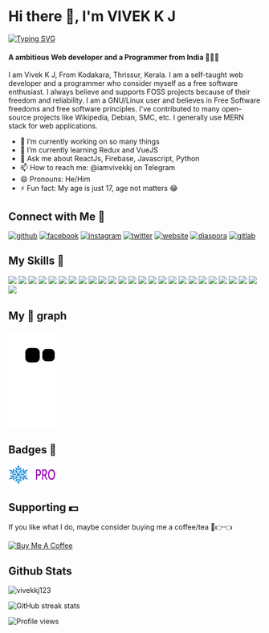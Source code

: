 # Hi there 👋, I'm VIVEK K J

[![Typing SVG](https://readme-typing-svg.herokuapp.com?font=Goblin+One&color=00FF00&width=600&lines=I'm+a+Full-Stack+Web+Developer;I'm++a+Web+Designer;I'm+a+Opensource+Contributor;I'm+a+Programmer)](https://git.io/typing-svg)

#### A ambitious Web developer and a Programmer from India 👩🏻‍💻 

I am Vivek K J, From Kodakara, Thrissur, Kerala. I am a self-taught web developer and a programmer who consider myself as a free software enthusiast. I always believe and supports FOSS projects because of their freedom and reliability. I am a GNU/Linux user and believes in Free Software freedoms and free software principles. I've contributed to many open-source projects like Wikipedia, Debian, SMC, etc. I generally use MERN stack for web applications.

- 🔭 I’m currently working on so many things
- 🌱 I’m currently learning Redux and VueJS
- 💬 Ask me about ReactJs, Firebase, Javascript, Python
- 📫 How to reach me: @iamvivekkj on Telegram
- 😄 Pronouns: He/Him
- ⚡ Fun fact: My age is just 17, age not matters 😂

## Connect with Me 🔗

[<img src='https://cdn.jsdelivr.net/npm/simple-icons@3.0.1/icons/github.svg' alt='github' height='40'>](https://github.com/vivekkj123) [<img src='https://cdn.jsdelivr.net/npm/simple-icons@3.0.1/icons/facebook.svg' alt='facebook' height='40'>](https://www.facebook.com/iamvivekkj) [<img src='https://cdn.jsdelivr.net/npm/simple-icons@3.0.1/icons/instagram.svg' alt='instagram' height='40'>](https://www.instagram.com/iamvivekkj/) [<img src='https://cdn.jsdelivr.net/npm/simple-icons@3.0.1/icons/twitter.svg' alt='twitter' height='40'>](https://twitter.com/iamvivekkj) [<img src='https://cdn.jsdelivr.net/npm/simple-icons@3.0.1/icons/icloud.svg' alt='website' height='40'>](https://www.vivekkj.me) [<img src='https://cdn.jsdelivr.net/npm/simple-icons@3.0.1/icons/diaspora.svg' alt='diaspora' height='40'>](https://diasp.in/people/c4e6c5c034b60139369b28a1590f75bc) [<img src='https://cdn.jsdelivr.net/npm/simple-icons@3.0.1/icons/gitlab.svg' alt='gitlab' height='40'>](https://www.gitlab.com/vivekkj)

## My Skills 🚀

![](https://img.shields.io/badge/Linux-FCC624?style=for-the-badge&logo=linux&logoColor=black)
![](https://img.shields.io/badge/Ubuntu-E95420?style=for-the-badge&logo=ubuntu&logoColor=white)
![](https://img.shields.io/badge/Debian-A81D33?style=for-the-badge&logo=debian&logoColor=white)
![](https://img.shields.io/badge/Git-F05032?style=for-the-badge&logo=git&logoColor=white)
![](https://img.shields.io/badge/Visual_Studio_Code-0078D4?style=for-the-badge&logo=visual%20studio%20code&logoColor=white)
![](https://img.shields.io/badge/HTML5-E34F26?style=for-the-badge&logo=html5&logoColor=white)
![](https://img.shields.io/badge/CSS3-1572B6?style=for-the-badge&logo=css3&logoColor=white)
![](https://img.shields.io/badge/JavaScript-F7DF1E?style=for-the-badge&logo=javascript&logoColor=black)
![](https://img.shields.io/badge/Node.js-43853D?style=for-the-badge&logo=node.js&logoColor=white)
![](https://img.shields.io/badge/Express.js-404D59?style=for-the-badge)
![](https://img.shields.io/badge/React-20232A?style=for-the-badge&logo=react&logoColor=61DAFB)
![](https://img.shields.io/badge/React_Router-CA4245?style=for-the-badge&logo=react-router&logoColor=white)
![](https://img.shields.io/badge/Vue.js-35495E?style=for-the-badge&logo=vue.js&logoColor=4FC08D)
![](https://img.shields.io/badge/Redux-593D88?style=for-the-badge&logo=redux&logoColor=white)
![](https://img.shields.io/badge/Material--UI-0081CB?style=for-the-badge&logo=material-ui&logoColor=white)
![](https://img.shields.io/badge/MongoDB-4EA94B?style=for-the-badge&logo=mongodb&logoColor=white)
![](https://img.shields.io/badge/Bootstrap-563D7C?style=for-the-badge&logo=bootstrap&logoColor=white)
![](https://img.shields.io/badge/firebase-ffca28?style=for-the-badge&logo=firebase&logoColor=black)
![](https://img.shields.io/badge/Heroku-430098?style=for-the-badge&logo=heroku&logoColor=white)
![](https://img.shields.io/badge/figma-0AC97F?style=for-the-badge&logo=figma&logoColor=white)
![](https://img.shields.io/badge/Netlify-00C7B7?style=for-the-badge&logo=netlify&logoColor=white)
![](https://img.shields.io/badge/Markdown-000000?style=for-the-badge&logo=markdown&logoColor=white)
![](https://img.shields.io/badge/Nginx-009639?style=for-the-badge&logo=nginx&logoColor=white)
![](https://img.shields.io/badge/Python-14354C?style=for-the-badge&logo=python&logoColor=white)
![](https://img.shields.io/badge/C%2B%2B-00599C?style=for-the-badge&logo=c%2B%2B&logoColor=white)
![](https://img.shields.io/badge/Inkscape-000000?style=for-the-badge&logo=Inkscape&logoColor=white)
## My 🐍 graph
![Snake animation](https://github.com/karthik558/karthik558/blob/output/github-contribution-grid-snake.svg)
## Badges 📛

<a href='https://archiveprogram.github.com/'><img src='https://raw.githubusercontent.com/acervenky/animated-github-badges/master/assets/acbadge.gif' width='40' height='40'></a> <a href='https://github.com/pricing'><img src='https://raw.githubusercontent.com/acervenky/animated-github-badges/master/assets/pro.gif' width='40' height='40'></a>

## Supporting 💵

If you like what I do, maybe consider buying me a coffee/tea 🥺👉👈

<a href="https://www.buymeacoffee.com/vivekkj" target="_blank"><img src="https://cdn.buymeacoffee.com/buttons/v2/default-red.png" alt="Buy Me A Coffee" width="150" ></a>

## Github Stats 

<img src="https://github-readme-stats.vercel.app/api?username=vivekkj123&show_icons=true&theme=gotham" alt="vivekkj123" />

![GitHub streak stats](https://github-readme-streak-stats.herokuapp.com/?user=vivekkj123)

![Profile views](https://gpvc.arturio.dev/vivekkj123)
